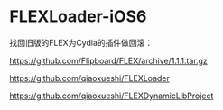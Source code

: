# FLEXLoader-iOS6
找回旧版的FLEX为Cydia的插件做回滚：

https://github.com/Flipboard/FLEX/archive/1.1.1.tar.gz

https://github.com/qiaoxueshi/FLEXLoader

https://github.com/qiaoxueshi/FLEXDynamicLibProject

